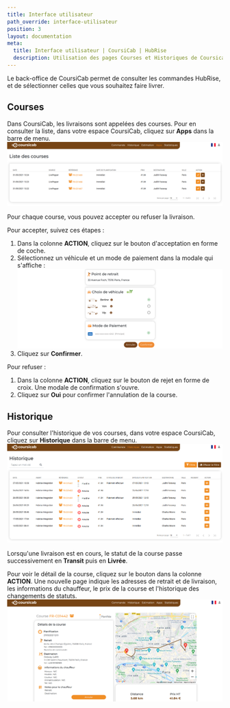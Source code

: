 ```yaml
---
title: Interface utilisateur
path_override: interface-utilisateur
position: 3
layout: documentation
meta:
  title: Interface utilisateur | CoursiCab | HubRise
  description: Utilisation des pages Courses et Historiques de Coursicab. Connectez vos apps et transmettez vos commandes au service de livraison à la demande CoursiCab.
---
```


Le back-office de CoursiCab permet de consulter les commandes HubRise, et de sélectionner celles que vous souhaitez faire livrer.

## Courses

Dans CoursiCab, les livraisons sont appelées des courses. Pour en consulter la liste, dans votre espace CoursiCab, cliquez sur **Apps** dans la barre de menu.
![Interface utilisateur - Liste des courses](./images/005-coursicab-rides.png)

Pour chaque course, vous pouvez accepter ou refuser la livraison.

Pour accepter, suivez ces étapes :

1. Dans la colonne **ACTION**, cliquez sur le bouton d'acceptation en forme de coche.
1. Sélectionnez un véhicule et un mode de paiement dans la modale qui s'affiche :
   ![Interface utilisateur - Accepter une course](./images/008-accept-ride.png)
1. Cliquez sur **Confirmer**.

Pour refuser :

1. Dans la colonne **ACTION**, cliquez sur le bouton de rejet en forme de croix. Une modale de confirmation s'ouvre.
1. Cliquez sur **Oui** pour confirmer l'annulation de la course.

## Historique

Pour consulter l'historique de vos courses, dans votre espace CoursiCab, cliquez sur **Historique** dans la barre de menu.
![Interface utilisateur - Historique](./images/006-coursicab-track.png)

Lorsqu'une livraison est en cours, le statut de la course passe successivement en **Transit** puis en **Livrée**.

Pour voir le détail de la course, cliquez sur le bouton dans la colonne **ACTION**. Une nouvelle page indique les adresses de retrait et de livraison, les informations du chauffeur, le prix de la course et l'historique des changements de statuts.
![Interface utilisateur - Détail de la course](./images/007-coursicab-detail-ride.png)
